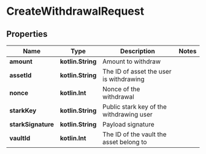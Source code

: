 
# CreateWithdrawalRequest

## Properties
Name | Type | Description | Notes
------------ | ------------- | ------------- | -------------
**amount** | **kotlin.String** | Amount to withdraw | 
**assetId** | **kotlin.String** | The ID of asset the user is withdrawing | 
**nonce** | **kotlin.Int** | Nonce of the withdrawal | 
**starkKey** | **kotlin.String** | Public stark key of the withdrawing user | 
**starkSignature** | **kotlin.String** | Payload signature | 
**vaultId** | **kotlin.Int** | The ID of the vault the asset belong to | 



